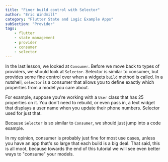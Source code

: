 ```yaml
---
title: "Finer build control with Selector"
author: "Eric Windmill"
category: "Flutter State and Logic Example Apps"
subSection: "Provider"
tags:
    - flutter
    - state management
    - provider
    - consumer
    - selector
---
```


In the last lesson, we looked at `Consumer`. Before we move back to types of providers, we should look at `Selector`. Selector is similar to consumer, but provides some fine control over when a widgets `build` method is called. In a nutshell, `selector` is a consumer that allows you to define exactly which properties from a model you care about.

For example, suppose you're working with a `User` class that has 25 properties on it. You don't need to rebuild, or even pass in, a text widget that displays a user name when you update their phone numbers. Selector used for just that.

Because `Selector` is so similar to `Consumer`, we should just jump into a code example.  

<!-- i frame -->

In my opinion, consumer is probably just fine for most use cases, unless you have an app that's so large that each build is a big deal. That said, this is all moot, because towards the end of this tutorial we will see even better ways to "consume" your models.




